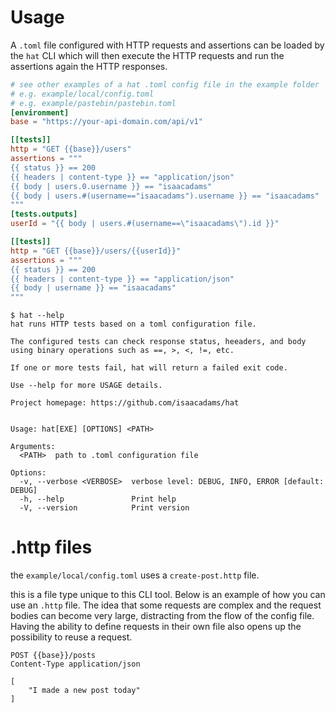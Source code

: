 # Usage

A `.toml` file configured with HTTP requests and assertions can be loaded by the `hat` CLI which will then execute the HTTP requests and run the assertions again the HTTP responses.

```toml
# see other examples of a hat .toml config file in the example folder
# e.g. example/local/config.toml
# e.g. example/pastebin/pastebin.toml
[environment]
base = "https://your-api-domain.com/api/v1"

[[tests]]
http = "GET {{base}}/users"
assertions = """
{{ status }} == 200
{{ headers | content-type }} == "application/json"
{{ body | users.0.username }} == "isaacadams"
{{ body | users.#(username=="isaacadams").username }} == "isaacadams"
"""
[tests.outputs]
userId = "{{ body | users.#(username==\"isaacadams\").id }}"

[[tests]]
http = "GET {{base}}/users/{{userId}}"
assertions = """
{{ status }} == 200
{{ headers | content-type }} == "application/json"
{{ body | username }} == "isaacadams"
"""
```

```console
$ hat --help
hat runs HTTP tests based on a toml configuration file.

The configured tests can check response status, heeaders, and body
using binary operations such as ==, >, <, !=, etc.

If one or more tests fail, hat will return a failed exit code.

Use --help for more USAGE details.

Project homepage: https://github.com/isaacadams/hat


Usage: hat[EXE] [OPTIONS] <PATH>

Arguments:
  <PATH>  path to .toml configuration file

Options:
  -v, --verbose <VERBOSE>  verbose level: DEBUG, INFO, ERROR [default: DEBUG]
  -h, --help               Print help
  -V, --version            Print version

```

# .http files

the `example/local/config.toml` uses a `create-post.http` file.

this is a file type unique to this CLI tool. Below is an example of how you can use an `.http` file. The idea that some requests are complex and the request bodies can become very large, distracting from the flow of the config file. Having the ability to define requests in their own file also opens up the possibility to reuse a request.

```http
POST {{base}}/posts
Content-Type application/json

[
    "I made a new post today"
]
```
